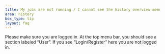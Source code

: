 ```yaml
---
title: My jobs are not running / I cannot see the history overview menu
area: history
box_type: tip
layout: faq
---
```


Please make sure you are logged in. At the top menu bar, you should see a section labeled “User”. If you see “Login/Register” here you are not logged in.
